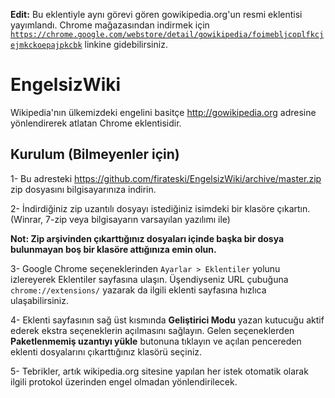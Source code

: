 <b>Edit:</b> Bu eklentiyle aynı görevi gören gowikipedia.org'un resmi eklentisi yayımlandı. Chrome mağazasından indirmek için <code>https://chrome.google.com/webstore/detail/gowikipedia/foimebljcoplfkcjejmkckoepajpkcbk</code> linkine gidebilirsiniz.

# EngelsizWiki
Wikipedia'nın ülkemizdeki engelini basitçe http://gowikipedia.org adresine yönlendirerek atlatan Chrome eklentisidir.

## Kurulum (Bilmeyenler için) ##

1- Bu adresteki https://github.com/firateski/EngelsizWiki/archive/master.zip zip dosyasını bilgisayarınıza indirin.

2- İndirdiğiniz zip uzantılı dosyayı istediğiniz isimdeki bir klasöre çıkartın. (Winrar, 7-zip veya bilgisayarın varsayılan yazılımı ile)

<b>Not: Zip arşivinden çıkarttığınız dosyaları içinde başka bir dosya bulunmayan boş bir klasöre attığınıza emin olun.</b>

3- Google Chrome seçeneklerinden <code>Ayarlar > Eklentiler</code> yolunu izlereyerek Eklentiler sayfasına ulaşın. Üşendiyseniz URL çubuğuna <code>chrome://extensions/</code> yazarak da ilgili eklenti sayfasına hızlıca ulaşabilirsiniz.

4- Eklenti sayfasının sağ üst kısmında <b>Geliştirici Modu</b> yazan kutucuğu aktif ederek ekstra seçeneklerin açılmasını sağlayın. Gelen seçeneklerden <b>Paketlenmemiş uzantıyı yükle</b> butonuna tıklayın ve açılan pencereden eklenti dosyalarını çıkarttığınız klasörü seçiniz.

5- Tebrikler, artık wikipedia.org sitesine yapılan her istek otomatik olarak ilgili protokol üzerinden engel olmadan yönlendirilecek.
